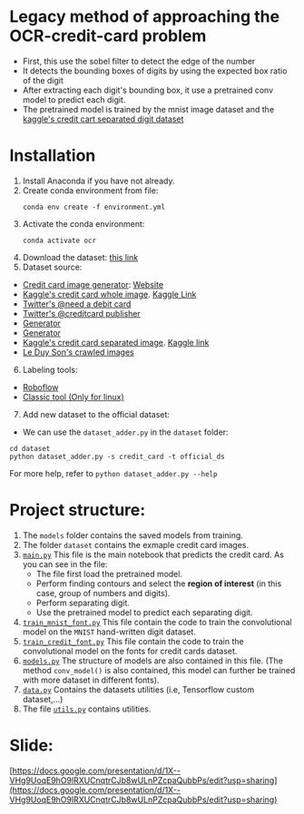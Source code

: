 # Legacy method of approaching the OCR-credit-card problem

* First, this use the sobel filter to detect the edge of the number
* It detects the bounding boxes of digits by using the expected box ratio of the digit
* After extracting each digit's bounding box, it use a pretrained conv model to predict each digit.
* The pretrained model is trained by the mnist image dataset and the [kaggle's credit cart separated digit dataset](https://www.kaggle.com/barbaravanaki/credit-card-number-images)

# Installation
1. Install Anaconda if you have not already.
2. Create conda environment from file:
    ```
    conda env create -f environment.yml
    ```
3. Activate the conda environment:
    ```
    conda activate ocr
    ```
4. Download the dataset: [this link](https://drive.google.com/drive/folders/1vHQyGucB1lTcixYLClwAkTEp7LkRnrYo?usp=sharing)
5. Dataset source:
  * [Credit card image generator](https://github.com/Ardesco/credit-card-generator): [Website](https://ardesco.keybase.pub/ccgenerator/)
  * [Kaggle's credit card whole image](https://drive.google.com/file/d/16AKBO51_VAD19Epu9zDaP-l87kK8WVDg/view?usp=sharing). [Kaggle Link](https://www.kaggle.com/leonardluo1998/credit-card-number-identification-system)
  * [Twitter's @need a debit card](https://twitter.com/needadebitcard?lang=en)
  * [Twitter's @creditcard publisher](https://twitter.com/cr3d1tc4rds?lang=en)
  * [Generator](https://herramientas-online.com/credit-card-generator-with-name.php)
  * [Generator](https://getcreditcardonline.com/custom-credit-card/)
  * [Kaggle's credit card separated image](https://drive.google.com/file/d/196piqGPep4kIr2jX-ps4ERgwehhp5WNE/view?usp=sharing). [Kaggle link](https://www.kaggle.com/barbaravanaki/credit-card-number-images)
  * [Le Duy Son's crawled images](https://drive.google.com/file/d/11UsyAbPtKDh5Q9ldQP9v8R9fMvaZsOIK/view?usp=sharing)
6. Labeling tools:
  * [Roboflow](https://app.roboflow.com/)
  * [Classic tool (Only for linux)](https://github.com/tzutalin/labelImg)
7. Add new dataset to the official dataset:
  * We can use the `dataset_adder.py` in the `dataset` folder:
  ```
  cd dataset
  python dataset_adder.py -s credit_card -t official_ds
  ```
  For more help, refer to `python dataset_adder.py --help`

# Project structure:

1. The `models` folder contains the saved models from training.
2. The folder `dataset` contains the exmaple credit card images.
3. [`main.py`](main.py) This file is the main notebook that predicts the credit card. As you can see in the file:
    * The file first load the pretrained model.
    * Perform finding contours and select the **region of interest** (in this case, group of numbers and digits).
    * Perform separating digit.
    * Use the pretrained model to predict each separating digit.
4. [`train_mnist_font.py`](train_mnist_font.py) This file contain the code to train the convolutional model on the `MNIST` hand-written digit dataset.
5. [`train_credit_font.py`](train_credit_font.py) This file contain the code to train the convolutional model on the fonts for credit cards dataset.
6. [`models.py`](models.py) The structure of models are also contained in this file. (The method `conv_model()` is also contained, this model can further be trained with more dataset in different fonts).
7. [`data.py`](data.py) Contains the datasets utilities (i.e, Tensorflow custom dataset,...)
8. The file [`utils.py`](utils.py) contains utilities.

# Slide:
[https://docs.google.com/presentation/d/1X--VHg9UoqE9hO9lRXUCnqtrCJb8wULnPZcpaQubbPs/edit?usp=sharing](https://docs.google.com/presentation/d/1X--VHg9UoqE9hO9lRXUCnqtrCJb8wULnPZcpaQubbPs/edit?usp=sharing)
